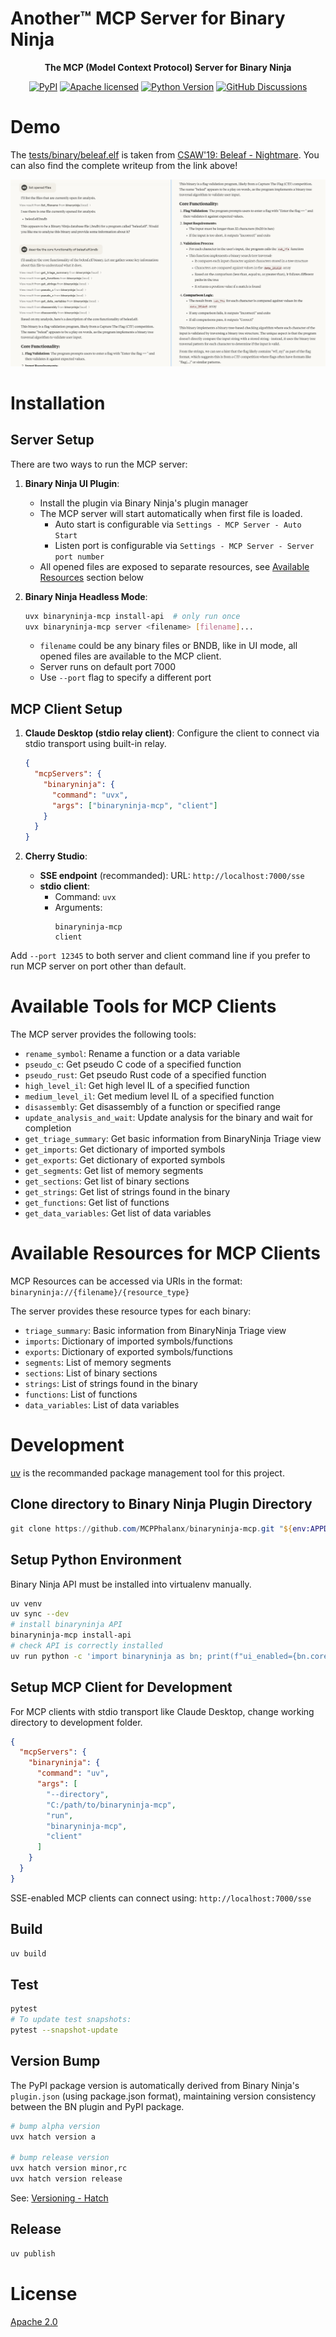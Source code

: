 # Another™ MCP Server for Binary Ninja

<div align="center">

<strong>The MCP (Model Context Protocol) Server for Binary Ninja</strong>

[![PyPI][pypi-badge]][pypi-url] [![Apache licensed][license-badge]][license-url]
[![Python Version][python-badge]][python-url]
[![GitHub Discussions][discussions-badge]][discussions-url]

</div>

[pypi-badge]: https://img.shields.io/pypi/v/binaryninja-mcp.svg
[pypi-url]: https://pypi.org/project/binaryninja-mcp/
[license-badge]: https://img.shields.io/pypi/l/binaryninja-mcp.svg
[license-url]: https://github.com/MCPPhalanx/binaryninja-mcp/blob/main/LICENSE
[python-badge]: https://img.shields.io/pypi/pyversions/binaryninja-mcp.svg
[python-url]: https://www.python.org/downloads/
[discussions-badge]:
  https://img.shields.io/github/discussions/MCPPhalanx/binaryninja-mcp
[discussions-url]: https://github.com/MCPPhalanx/binaryninja-mcp/discussions

# Demo

The [tests/binary/beleaf.elf](tests/binary/beleaf.elf) is taken from
[CSAW'19: Beleaf - Nightmare](https://guyinatuxedo.github.io/03-beginner_re/csaw19_beleaf/index.html).
You can also find the complete writeup from the link above!

![demo](docs/demo-1.jpg)

# Installation

## Server Setup

There are two ways to run the MCP server:

1. **Binary Ninja UI Plugin**:

   - Install the plugin via Binary Ninja's plugin manager
   - The MCP server will start automatically when first file is loaded.
     - Auto start is configurable via `Settings - MCP Server - Auto Start`
     - Listen port is configurable via
       `Settings - MCP Server - Server port number`
   - All opened files are exposed to separate resources, see
     [Available Resources](README.md#available-resources) section below

2. **Binary Ninja Headless Mode**:
   ```bash
   uvx binaryninja-mcp install-api  # only run once
   uvx binaryninja-mcp server <filename> [filename]...
   ```
   - `filename` could be any binary files or BNDB, like in UI mode, all opened
     files are available to the MCP client.
   - Server runs on default port 7000
   - Use `--port` flag to specify a different port

## MCP Client Setup

1. **Claude Desktop (stdio relay client)**: Configure the client to connect via
   stdio transport using built-in relay.

   ```json
   {
     "mcpServers": {
       "binaryninja": {
         "command": "uvx",
         "args": ["binaryninja-mcp", "client"]
       }
     }
   }
   ```

2. **Cherry Studio**:
   - **SSE endpoint** (recommanded): URL: `http://localhost:7000/sse`
   - **stdio client**:
     - Command: `uvx`
     - Arguments:
       ```
       binaryninja-mcp
       client
       ```

Add `--port 12345` to both server and client command line if you prefer to run
MCP server on port other than default.

# Available Tools for MCP Clients

The MCP server provides the following tools:

- `rename_symbol`: Rename a function or a data variable
- `pseudo_c`: Get pseudo C code of a specified function
- `pseudo_rust`: Get pseudo Rust code of a specified function
- `high_level_il`: Get high level IL of a specified function
- `medium_level_il`: Get medium level IL of a specified function
- `disassembly`: Get disassembly of a function or specified range
- `update_analysis_and_wait`: Update analysis for the binary and wait for
  completion
- `get_triage_summary`: Get basic information from BinaryNinja Triage view
- `get_imports`: Get dictionary of imported symbols
- `get_exports`: Get dictionary of exported symbols
- `get_segments`: Get list of memory segments
- `get_sections`: Get list of binary sections
- `get_strings`: Get list of strings found in the binary
- `get_functions`: Get list of functions
- `get_data_variables`: Get list of data variables

# Available Resources for MCP Clients

MCP Resources can be accessed via URIs in the format:
`binaryninja://{filename}/{resource_type}`

The server provides these resource types for each binary:

- `triage_summary`: Basic information from BinaryNinja Triage view
- `imports`: Dictionary of imported symbols/functions
- `exports`: Dictionary of exported symbols/functions
- `segments`: List of memory segments
- `sections`: List of binary sections
- `strings`: List of strings found in the binary
- `functions`: List of functions
- `data_variables`: List of data variables

# Development

[uv](https://github.com/astral-sh/uv) is the recommanded package management tool
for this project.

## Clone directory to Binary Ninja Plugin Directory

```powershell
git clone https://github.com/MCPPhalanx/binaryninja-mcp.git "${env:APPDATA}\Binary Ninja\plugins\MCPPhalanx_binaryninja_mcp"
```

## Setup Python Environment

Binary Ninja API must be installed into virtualenv manually.

```bash
uv venv
uv sync --dev
# install binaryninja API
binaryninja-mcp install-api
# check API is correctly installed
uv run python -c 'import binaryninja as bn; print(f"ui_enabled={bn.core_ui_enabled()}")'
```

## Setup MCP Client for Development

For MCP clients with stdio transport like Claude Desktop, change working
directory to development folder.

```json
{
  "mcpServers": {
    "binaryninja": {
      "command": "uv",
      "args": [
        "--directory",
        "C:/path/to/binaryninja-mcp",
        "run",
        "binaryninja-mcp",
        "client"
      ]
    }
  }
}
```

SSE-enabled MCP clients can connect using: `http://localhost:7000/sse`

## Build

```bash
uv build
```

## Test

```bash
pytest
# To update test snapshots:
pytest --snapshot-update
```

## Version Bump

The PyPI package version is automatically derived from Binary Ninja's
`plugin.json` (using package.json format), maintaining version consistency
between the BN plugin and PyPI package.

```bash
# bump alpha version
uvx hatch version a

# bump release version
uvx hatch version minor,rc
uvx hatch version release
```

See: [Versioning - Hatch](https://hatch.pypa.io/1.12/version/)

## Release

```bash
uv publish
```

# License

[Apache 2.0](LICENSE)
